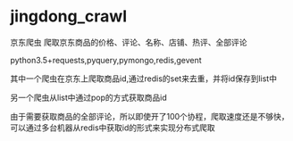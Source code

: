 # jingdong_crawl
京东爬虫
爬取京东商品的价格、评论、名称、店铺、热评、全部评论

python3.5+requests,pyquery,pymongo,redis,gevent

其中一个爬虫在京东上爬取商品id,通过redis的set来去重，并将id保存到list中

另一个爬虫从list中通过pop的方式获取商品id

由于需要获取商品的全部评论，所以即使开了100个协程，爬取速度还是不够快，可以通过多台机器从redis中获取id的形式来实现分布式爬取
